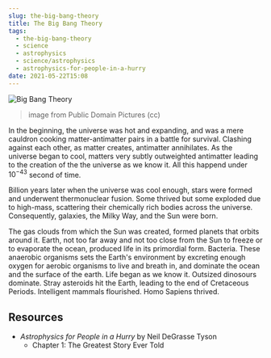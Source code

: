 ```yaml
---
slug: the-big-bang-theory
title: The Big Bang Theory
tags:
  - the-big-bang-theory
  - science
  - astrophysics
  - science/astrophysics
  - astrophysics-for-people-in-a-hurry
date: 2021-05-22T15:08
---
```



![Big Bang Theory](https://www.publicdomainpictures.net/pictures/380000/nahled/big-bang-theory-1607444724TIM.jpg)
> image from Public Domain Pictures (cc)

In the beginning, the universe was hot and expanding, and was a mere cauldron
cooking matter-antimatter pairs in a battle for survival. Clashing against each
other, as matter creates, antimatter annihilates. As the universe began to
cool, matters very subtly outweighted antimatter leading to the creation of the
the universe as we know it. All this happend under $10^{-43}$ second of time.

Billion years later when the universe was cool enough, stars were formed and
underwent thermonuclear fusion. Some thrived but some exploded due to high-mass,
scattering their chemically rich bodies across the universe. Consequently,
galaxies, the Milky Way, and the Sun were born.

The gas clouds from which the Sun was created, formed planets that orbits around
it. Earth, not too far away and not too close from the Sun to freeze or to
evaporate the ocean, produced life in its primordial form. Bacteria. These
anaerobic organisms sets the Earth's environment by excreting enough oxygen for
aerobic organisms to live and breath in, and dominate the ocean and the surface
of the earth. Life began as we know it. Outsized dinosours dominate. Stray
asteroids hit the Earth, leading to the end of Cretaceous Periods. Intelligent
mammals flourished. Homo Sapiens thrived.

## Resources

- _Astrophysics for People in a Hurry_ by Neil DeGrasse Tyson
  - Chapter 1: The Greatest Story Ever Told
